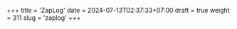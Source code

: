 +++
title = 'ZapLog'
date = 2024-07-13T02:37:33+07:00
draft = true
weight = 311
slug = 'zaplog'
+++
